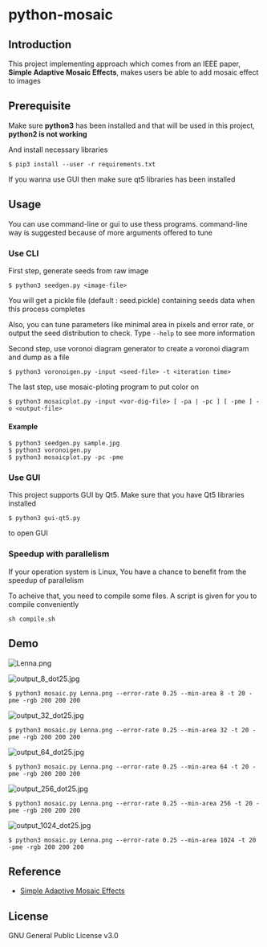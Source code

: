 # python-mosaic

## Introduction

This project implementing approach which comes from an IEEE paper, **Simple Adaptive Mosaic Effects**, makes users be able to add mosaic effect to images  

## Prerequisite

Make sure  **python3** has been installed and that will be used in this project, **python2 is not working**

And install necessary libraries

```
$ pip3 install --user -r requirements.txt
```

If you wanna use GUI then make sure qt5
libraries has been installed

## Usage

You can use command-line or gui to use thess programs. command-line way is suggested because of more arguments offered to tune

### Use CLI

First step, generate seeds from raw image

```
$ python3 seedgen.py <image-file>
```

You will get a pickle file (default : seed.pickle) containing seeds data when this process completes

Also, you can  tune parameters like minimal area in pixels and error rate, or output the seed distribution to check. Type `--help` to see more information

Second step, use voronoi diagram generator to create a voronoi diagram and dump as a file

```
$ python3 voronoigen.py -input <seed-file> -t <iteration time>
```

The last step, use mosaic-ploting program to put color
on 

```
$ python3 mosaicplot.py -input <vor-dig-file> [ -pa | -pc ] [ -pme ] -o <output-file>
```

#### Example

```
$ python3 seedgen.py sample.jpg
$ python3 voronoigen.py
$ python3 mosaicplot.py -pc -pme
```

### Use GUI

This project supports GUI by Qt5. Make sure that you have Qt5 libraries installed

```
$ python3 gui-qt5.py
```

to open GUI

### Speedup with parallelism

If your operation system is Linux, You have a chance to benefit from the
speedup of parallelism

To acheive that, you need to compile
some files. A script is given for you to compile conveniently 

```
sh compile.sh
```

## Demo

![Lenna.png](demo/Lenna.png)

![output_8_dot25.jpg](demo/output_8_dot25.jpg)

`$ python3 mosaic.py Lenna.png --error-rate 0.25 --min-area 8 -t 20 -pme -rgb 200 200 200`

![output_32_dot25.jpg](demo/output_32_dot25.jpg)

`$ python3 mosaic.py Lenna.png --error-rate 0.25 --min-area 32 -t 20 -pme -rgb 200 200 200`

![output_64_dot25.jpg](demo/output_64_dot25.jpg)

`$ python3 mosaic.py Lenna.png --error-rate 0.25 --min-area 64 -t 20 -pme -rgb 200 200 200`

![output_256_dot25.jpg](demo/output_256_dot25.jpg)

`$ python3 mosaic.py Lenna.png --error-rate 0.25 --min-area 256 -t 20 -pme -rgb 200 200 200`

![output_1024_dot25.jpg](demo/output_1024_dot25.jpg)

`$ python3 mosaic.py Lenna.png --error-rate 0.25 --min-area 1024 -t 20 -pme -rgb 200 200 200`

## Reference

- [Simple Adaptive Mosaic Effects](http://ieeexplore.ieee.org/document/1599119/)

## License

GNU General Public License v3.0